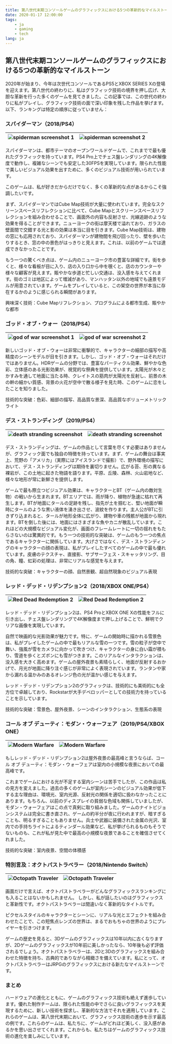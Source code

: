 ```yaml
---
title: 第八世代末期コンソールゲームのグラフィックスにおける5つの革新的なマイルストーン
date: 2020-01-17 12:00:00
tags: 
    - ja
    - gaming
    - tech
lang: ja
---
```


## 第八世代末期コンソールゲームのグラフィックスにおける5つの革新的なマイルストーン

2020年が始まり、今年は次世代コンソールであるPS5とXBOX SERIES Xの登場を迎えます。第八世代の終わりに、私はグラフィック技術の境界を押し広げ、大胆な革新を行った多くのゲームを見てきました。この記事では、この世代の終わりに私がプレイし、グラフィック技術の面で深い印象を残した作品を挙げます。以下、ランキングは特定の順序に従っていません：

### スパイダーマン（2018/PS4）

|![spiderman screenshot 1](https://cdn.brightgames.top/wp-content/uploads/2020/01/Spider-Man_PS4_Preview_Side_1532954590-2048x1152.jpg)|![spiderman screenshot 2](https://cdn.brightgames.top/wp-content/uploads/2020/01/Spiderman-2018-ps4-Game-HD-Poster-4k-Wallpaper-HD-3840x2160-1-scaled.jpg)|
|---|---|

スパイダーマンは、都市テーマのオープンワールドゲームで、これまでで最も優れたグラフィックを持っています。PS4 Pro上でチェス盤レンダリングの4K解像度で動作し、複雑なシーンでも安定した30FPSを実現しています。限られた性能で美しいビジュアル効果を出すために、多くのビジュアル技術が用いられています。

このゲームは、私が好きだからだけでなく、多くの革新的な点があるからこそ強調したいです。

まず、スパイダーマンではCube Map技術が大量に使われています。完全なスクリーンスペースリフレクションに比べて、Cube Mapとスクリーンスペースリフレクションを組み合わせることで、画面外の内容も反射させ、光線追跡のような効果を得ることができます。ニューヨークの街は摩天楼で溢れており、ガラスの壁面間で交錯する光と影の効果は本当に目を引きます。Cube Map技術は、建物の窓にも応用されており、スパイダーマンが建物間を飛び回ったり、壁を歩いたりするとき、窓の中の景色がはっきりと見えます。これは、以前のゲームでは達成できなかったことです。

もう一つの驚くべき点は、ゲーム内のニューヨーク市の豊富な詳細です。街を歩くと、様々な看板が目に入り、店の入り口から中を覗くと、店のカウンターや様々な顧客が見えます。賑やかな歩道と忙しい交通は、没入感を与えてくれます。街のゴミは地区によって増減があり、マンハッタン以外の地域でも遠景モデルが用意されています。ゲームをプレイしていると、この架空の世界が本当に存在するかのように感じられる瞬間があります。

興味深く技術：Cube Mapリフレクション、プログラムによる都市生成、賑やかな都市

### ゴッド・オブ・ウォー（2018/PS4）

|![god of war screenshot 1](https://gmedia.playstation.com/is/image/SIEPDC/god-of-war-screen-01-ps4-us-12jun17?$1600px$)|![god of war screenshot 2](https://cdn.brightgames.top/wp-content/uploads/2020/01/zYnRQLV-2048x1152.jpg)|
|---|---|

新しいゴッド・オブ・ウォーは非常に衝撃的で、キャラクターの細部の描写や高精度のシーンモデルが目を引きます。しかし、ゴッド・オブ・ウォーはそれだけではありません。HDRゲームの分野では、豊富なパーティクル効果、鮮やかな色彩、立体感のある光影効果が、視覚的な祭典を提供しています。太陽光が木々とかすみを通して地面に当たる時、クレイトスの筋肉が太陽光を反射し、前景の木の幹の細かい質感、背景の火花が空中で散る様子を見た時、このゲームに恋をしたことを知りました。

技術的な突破：色彩、細部の描写、高品質な景深、高品質なボリューメトリックライト

### デス・ストランディング（2019/PS4）

|![death stranding screenshot](https://cdn.brightgames.top/wp-content/uploads/2020/01/death-stranding-screen-13-ps4-us-26aug19.jpg)|![death stranding screenshot](https://cdn.brightgames.top/wp-content/uploads/2020/01/death-stranding-screen-us-11jun18-27.jpg)|
|---|---|

デス・ストランディングは、ゲームの作品として言葉を尽くす必要はありませんが、グラフィック面でも独自の特徴を持っています。まず、ゲームの舞台は事実上、荒野の「アメリカ」（実際にはアイスランドで撮影）で、野外環境の描写において、デス・ストランディングは期待を裏切りません。広がる苔、形の異なる裸岩が、この土地に起きた物語を語ります。平原、丘陵、森林、火山岩地など、様々な地形が常に新鮮さを提供します。

ゲームで最も際立つビジュアル効果は、キャラクターとBT（ゲーム内の敵対生物）の戦いから生まれます。BTエリアでは、雨が降り、植物が急速に枯れて再生します。BTが地面にタールの足跡を残し、指先が土を掴むと、堅い地面が瞬時にタールのような黒い液体を湧き出させ、波紋を作ります。主人公がBTに引きずり込まれると、タールが地形全体に広がり、建物や車の残骸が地面から現れます。BTを倒した後には、地面にはさまざまな魚やカニが散乱しています。これほどの大規模なビジュアル変化が、画面のフレームレートに一切の揺れをもたらさないのは驚異的です。もう一つの技術的な突破は、ゲームのもう一つの焦点であるキャラクターに関係しています。大げさではなく、デス・ストランディングのキャラクターの顔の表現は、私がプレイしたすべてのゲームの中で最も優れています。皮膚のテクスチャ、直接影、サブサーフェス・スキャッタリング、目の角、瞳、虹彩の処理は、非常にリアルな感覚を与えます。

技術的な突破：キャラクターの顔、自然景観、超自然現象のビジュアル表現
### レッド・デッド・リデンプション2（2018/XBOX ONE/PS4）

|![Red Dead Redemption 2](https://cdn.brightgames.top/wp-content/uploads/2020/01/4gA7mAE-2048x1152.jpg)|![Red Dead Redemption 2](https://cdn.brightgames.top/wp-content/uploads/2020/01/sdl3z9agc0121-1-2048x1152.jpg)|
|---|---|

レッド・デッド・リデンプション2は、PS4 ProとXBOX ONE Xの性能をフルに引き出し、チェス盤レンダリングで4K解像度まで押し上げることで、鮮明でクリアな画像を実現しています。

自然で映画的な光影効果が魅力です。特に、ゲームの開始時に描かれる雪景色は、私がプレイしたゲームの中で最もリアルな雪の一つです。雪の粒子が空中で舞い、強風が雪をカメラに向かって吹きつけ、キャラクターの身に白い霜が積もり、雪道を歩くとズボンにも雪がつきます。このリアルなインタラクションは、没入感を大きく高めます。ゲームの屋外夜景も素晴らしく、地面が反射するおかげで、月光が地面に降り注ぐ感じが非常によく表現されています。ランタンや家から漏れる温かみのあるオレンジ色の光が温かい感じを与えます。

レッド・デッド・リデンプション2のグラフィックは、技術的にも美術的にも全方位で卓越しており、Rockstarが大手デベロッパーとしての技術力を持っていることを示しています。

技術的な突破：雪景色、屋外夜景、シーンのインタラクション、生態系の表現

### コール オブ デューティ：モダン・ウォーフェア（2019/PS4/XBOX ONE）

|![Modern Warfare](https://cdn.brightgames.top/wp-content/uploads/2020/01/3540384-mw_reveal_04_wm.jpg)|![Modern Warfare](https://cdn.brightgames.top/wp-content/uploads/2020/01/1920x-1-1.png)|
|---|---|

もしレッド・デッド・リデンプション2は屋外夜景の最高峰と言うならば、コール オブ デューティ：モダン・ウォーフェアは室内の小規模な夜景においての最高峰です。

これまでゲームにおける光が不足する室内シーンは苦手でしたが、この作品は私の見方を変えました。過去の多くのゲームが室内シーンのビジュアル効果が低下する主な理由は、環境光、室内光源、反射光の関係を適切に扱わなかったことにあります。もちろん、以前のディスプレイの貧弱な色域も関係していましたが、モダン・ウォーフェアはこの点で真剣に取り組みました。ゲームのナイトビジョンシステムは完全に書き直され、ゲームの約半分が夜に行われますが、暗すぎることも、明るすぎることもありません。兵士や武器に装備された金属の光沢、室内での手持ちライトによるティンダール効果など、私が挙げられるものもそうでないものも、これが私が見た中で最高の小規模な夜景であることを確信させてくれました。

技術的な突破：室内夜景、空間の体積感

### 特別言及：オクトパストラベラー（2018/Nintendo Switch）

|![Octopath Traveler](https://cdn.brightgames.top/wp-content/uploads/2020/01/2018071365314807.jpg)|![Octopath Traveler](https://cdn.brightgames.top/wp-content/uploads/2020/01/1dbe6988-be96-4500-b6d1-347aa3c96aa2.jpg)|
|---|---|

画面だけで言えば、オクトパストラベラーがどんなグラフィックスランキングにも入ることはないかもしれません。
しかし、私が話したいのはグラフィックスと革新性です。オクトパストラベラーは間違いなく革新的なタイトルです。

ピクセルスタイルのキャラクターとシーンに、リアルな光とエフェクトを組み合わせたことで、この短焦点レンズの世界は、まるでおもちゃの世界のようにプレイヤーを引きつけます。

ゲームの歴史を見ると、3Dゲームのグラフィックスは10年以内に古くなりますが、2Dゲームのグラフィックスが10年前に美しかったなら、10年後も必ず評価されるでしょう。オクトパストラベラーは、2Dと3Dのグラフィックスを組み合わせた特徴を持ち、古典的でありながら精緻さを備えています。私にとって、オクトパストラベラーはJRPGのグラフィックスにおける新たなマイルストーンです。

### まとめ

ハードウェアの進化とともに、ゲームのグラフィックス技術も絶えず進歩しています。優れた制作チームは、限られた性能の中でさらに良いグラフィックスを実現するために、新しい技術を探求し、革新的な方法でそれを適用しています。これらのゲームは、第八世代末期において、グラフィックス技術の進歩を示す最高の例です。これらのゲームは、私たちに、ゲームがどれほど美しく、没入感があるかを思い出させてくれます。これからも、私たちはゲームのグラフィックス技術の進化を楽しみにしています。